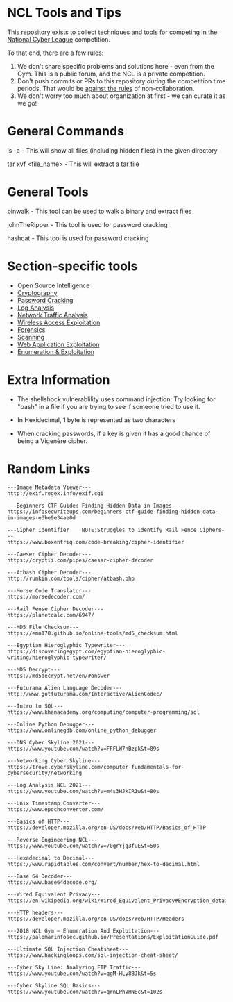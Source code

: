# NCL Tools and Tips
This repository exists to collect techniques and tools for competing in the [National Cyber League](https://nationalcyberleague.org/) competition.

To that end, there are a few rules:
1. We don't share specific problems and solutions here - even from the Gym. This is a public forum, and the NCL is a private competition.
1. Don't push commits or PRs to this repository _during_ the competition time periods. That would be [against the rules](https://nationalcyberleague.org/ncl-rules?rq=rules) of non-collaboration.
1. We don't worry too much about organization at first - we can curate it as we go!
<!--- Yes, I know those all say item "1". Markdown will "do the right thing" here and turn it into a numbered list. --->

# General Commands
ls -a
    - This will show all files (including hidden files) in the given directory

tar xvf <file_name>
    - This will extract a tar file

# General Tools
binwalk
    - This tool can be used to walk a binary and extract files

johnTheRipper
    - This tool is used for password cracking

hashcat
    - This tool is used for password cracking

# Section-specific tools

<!--- NOTE: You can make relative references in hyperlinks and Github will point them locally! --->
* Open Source Intelligence
* [Cryptography](section-cryptography.md)
* [Password Cracking](section-password-cracking.md)
* [Log Analysis](section-log-analysis.md)
* [Network Traffic Analysis](section-network-analysis.md)
* [Wireless Access Exploitation](section-wireless.md)
* [Forensics](section-forensics.md)
* [Scanning](section-scanning.md)
* [Web Application Exploitation](section-web-apps.md)
* [Enumeration & Exploitation](section-enum-and-exploit.md)

# Extra Information
- The shellshock vulnerablility uses command injection. Try looking for "bash" in a file if you are trying to see if someone tried to use it.

- In Hexidecimal, 1 byte is represented as two characters

- When cracking passwords, if a key is given it has a good chance of being a Vigenère cipher.

# Random Links
    ---Image Metadata Viewer---
    http://exif.regex.info/exif.cgi

    ---Beginners CTF Guide: Finding Hidden Data in Images---
    https://infosecwriteups.com/beginners-ctf-guide-finding-hidden-data-in-images-e3be9e34ae0d

    ---Cipher Identifier    NOTE:Struggles to identify Rail Fence Ciphers---
    https://www.boxentriq.com/code-breaking/cipher-identifier

    ---Caeser Cipher Decoder---
    https://cryptii.com/pipes/caesar-cipher-decoder

    ---Atbash Cipher Decoder---
    http://rumkin.com/tools/cipher/atbash.php

    ---Morse Code Translator---
    https://morsedecoder.com/

    ---Rail Fense Cipher Decoder---
    https://planetcalc.com/6947/

    ---MD5 File Checksum---
    https://emn178.github.io/online-tools/md5_checksum.html

    ---Egyptian Hieroglyphic Typewriter---
    https://discoveringegypt.com/egyptian-hieroglyphic-writing/hieroglyphic-typewriter/

    ---MD5 Decrypt---
    https://md5decrypt.net/en/#answer

    ---Futurama Alien Language Decoder---
    http://www.gotfuturama.com/Interactive/AlienCodec/

    ---Intro to SQL---
    https://www.khanacademy.org/computing/computer-programming/sql

    ---Online Python Debugger---
    https://www.onlinegdb.com/online_python_debugger

    ---DNS Cyber Skyline 2021---
    https://www.youtube.com/watch?v=FFFLW7nBzpk&t=89s

    ---Networking Cyber Skyline---
    https://trove.cyberskyline.com/computer-fundamentals-for-cybersecurity/networking

    ---Log Analysis NCL 2021---
    https://www.youtube.com/watch?v=m4s3HJkIR1w&t=80s

    ---Unix Timestamp Converter---
    https://www.epochconverter.com/

    ---Basics of HTTP---
    https://developer.mozilla.org/en-US/docs/Web/HTTP/Basics_of_HTTP

    ---Reverse Engineering NCL---
    https://www.youtube.com/watch?v=70grYjg3fuE&t=50s

    ---Hexadecimal to Decimal---
    https://www.rapidtables.com/convert/number/hex-to-decimal.html

    ---Base 64 Decoder---
    https://www.base64decode.org/

    ---Wired Equivalent Privacy---
    https://en.wikipedia.org/wiki/Wired_Equivalent_Privacy#Encryption_details

    ---HTTP headers---
    https://developer.mozilla.org/en-US/docs/Web/HTTP/Headers

    ---2018 NCL Gym – Enumeration And Exploitation---
    https://palomarinfosec.github.io/Presentations/ExploitationGuide.pdf

    ---Ultimate SQL Injection Cheatsheet---
    https://www.hackingloops.com/sql-injection-cheat-sheet/

    ---Cyber Sky Line: Analyzing FTP Traffic---
    https://www.youtube.com/watch?v=qgM-HLy8BJk&t=5s

    ---Cyber Skyline SQL Basics---
    https://www.youtube.com/watch?v=qrnLPhVHNBc&t=102s